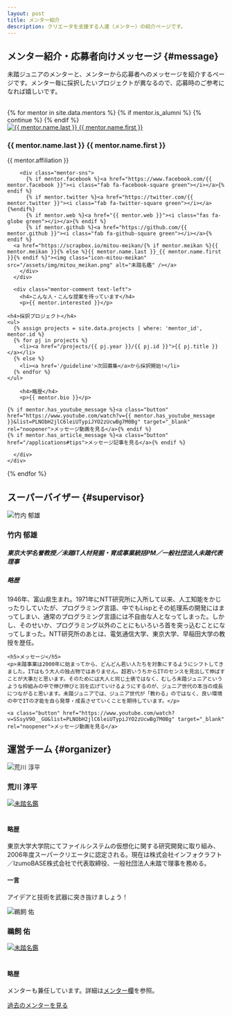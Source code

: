 ```yaml
---
layout: post
title: メンター紹介
description: クリエータを支援する人達（メンター）の紹介ページです。
---
```



## [<i class="fa-duotone fa-users"></i>](#message) メンター紹介・応募者向けメッセージ {#message}

未踏ジュニアのメンターと、メンターから応募者へのメッセージを紹介するページです。メンター毎に採択したいプロジェクトが異なるので、応募時のご参考になれば嬉しいです。

<br>

<div class="mentors flex">
  {% for mentor in site.data.mentors %}
    {% if mentor.is_alumni %} {% continue %} {% endif %}
    <div class="mentor" id="{{ mentor.id }}">
      <a href='#{{ mentor.id }}'><img src='/assets/img/spinner.svg' data-src="/assets/img/mentors/{{ mentor.img }}" alt="{{ mentor.name.last }} {{ mentor.name.first }}" class="mentor-img lazyload" loading='lazy'></a>
      <div class="mentor-info">
        <h3 class="mentor-name"><a href='#{{ mentor.id }}' style='color: inherit; text-decoration: none;'>{{ mentor.name.last }} {{ mentor.name.first }}</a></h3>
        <p>{{ mentor.affiliation }}</p>

        <div class="mentor-sns">
          {% if mentor.facebook %}<a href="https://www.facebook.com/{{ mentor.facebook }}"><i class="fab fa-facebook-square green"></i></a>{% endif %}
          {% if mentor.twitter %}<a href="https://twitter.com/{{ mentor.twitter }}"><i class="fab fa-twitter-square green"></i></a>{%endif%}
          {% if mentor.web %}<a href="{{ mentor.web }}"><i class="fas fa-globe green"></i></a>{% endif %}
          {% if mentor.github %}<a href="https://github.com/{{ mentor.github }}"><i class="fab fa-github-square green"></i></a>{% endif %}
	  <a href="https://scrapbox.io/mitou-meikan/{% if mentor.meikan %}{{ mentor.meikan }}{% else %}{{ mentor.name.last }}_{{ mentor.name.first }}{% endif %}"><img class="icon-mitou-meikan" src="/assets/img/mitou_meikan.png" alt="未踏名鑑" /></a>
        </div>
      </div>

      <div class="mentor-comment text-left">
        <h4>こんな人・こんな提案を待っています</h4>
        <p>{{ mentor.interested }}</p>

	<h4>採択プロジェクト</h4>
	<ul>
	  {% assign projects = site.data.projects | where: 'mentor_id', mentor.id %}
	  {% for pj in projects %}
	    <li><a href="/projects/{{ pj.year }}/{{ pj.id }}">{{ pj.title }}</a></li>
	  {% else %}
	    <li><a href='/guideline'>次回募集</a>から採択開始!</li>
	  {% endfor %}
	</ul>

        <h4>略歴</h4>
        <p>{{ mentor.bio }}</p>

	{% if mentor.has_youtube_message %}<a class="button" href="https://www.youtube.com/watch?v={{ mentor.has_youtube_message }}&list=PLNObH2jlC6leiUTypiJYO2zUcwBg7M0Bg" target="_blank" rel="noopener">メッセージ動画を見る</a>{% endif %}
	{% if mentor.has_article_message %}<a class="button" href="/applications#tips">メッセージ記事を見る</a>{% endif %}
	
      </div>
    </div>
  {% endfor %}
</div>


## スーパーバイザー {#supervisor}

<div class="sv">
  <div class="sv-left">
    <img src='/assets/img/spinner.svg' data-src="/assets/img/mentors/takeuchi.webp" alt="竹内 郁雄" class="sv-img lazyload" loading="lazy">
    <h3 class="mentor-name">竹内 郁雄</h3>
    <h5>東京大学名誉教授／未踏IT人材発掘・育成事業統括PM／一般社団法人未踏代表理事</h5>
  </div>

  <div class="sv-right text-left">
    <h5>略歴</h5>
    <p>1946年、富山県生まれ。1971年にNTT研究所に入所して以来、人工知能をかじったりしていたが、プログラミング言語、中でもLispとその処理系の開発にはまってしまい、通常のプログラミング言語には不自由な人となってしまった。しかし、そのせいか、プログラミング以外のことにもいろいろ首を突っ込むことになってしまった。NTT研究所のあとは、電気通信大学、東京大学、早稲田大学の教授を歴任。</p>

    <h5>メッセージ</h5>
    <p>未踏事業は2000年に始まってから、どんどん若い人たちを対象にするようにシフトしてきました。ITはもう大人の独占物ではありません。超若いうちからITのセンスを見出して伸ばすことが大事だと思います。そのためには大人と同じ土俵ではなく、むしろ未踏ジュニアというような枠組みの中で伸び伸びと羽を広げていけるようにするのが、ジュニア世代の本当の成長につながると思います。未踏ジュニアでは、ジュニア世代が「教わる」のではなく、良い環境の中でITの才能を自ら発芽・成長させていくことを期待しています。</p>

    <a class="button" href="https://www.youtube.com/watch?v=SSsyV9O__GU&list=PLNObH2jlC6leiUTypiJYO2zUcwBg7M0Bg" target="_blank" rel="noopener">メッセージ動画を見る</a>
  </div>
</div>


## 運営チーム {#organizer}

<div class="flex">
  <div class="mentor">
    <img src='/assets/img/spinner.svg' data-src="/assets/img/mentors/arakawa.webp" alt="荒川 淳平" class="mentor-img lazyload" loading="lazy">
    <div class="mentor-info" style="padding-bottom: 20px;">
      <h3 class="mentor-name">荒川 淳平</h3>
      <div class="mentor-sns">
        <a href="https://www.facebook.com/jumpei.arakawa"><i class="fab fa-facebook-square green"></i></a>
        <a href="https://scrapbox.io/mitou-meikan/荒川_淳平"><img class="icon-mitou-meikan" src="/assets/img/mitou_meikan.png" alt="未踏名鑑" /></a>
      </div>
    </div>
    <div class="mentor-comment text-left">
      <h4>略歴</h4>
      <p>東京大学大学院にてファイルシステムの仮想化に関する研究開発に取り組み、2006年度スーパークリエータに認定される。現在は株式会社インフォクラフト／IzumoBASE株式会社で代表取締役、一般社団法人未踏で理事を務める。</p>
      <h4>一言</h4>
      <p>アイデアと技術を武器に突き抜けましょう！</p>
    </div>
  </div>

  <div class="mentor">
      <img src='/assets/img/spinner.svg' data-src="/assets/img/mentors/ukai.webp" alt="鵜飼 佑" class="mentor-img lazyload" loading="lazy">
    <div class="mentor-info" style="padding-bottom: 20px;">
      <h3 class="mentor-name">鵜飼 佑</h3>
      <div class="mentor-sns">
        <a href="https://www.facebook.com/ukai.yu"><i class="fab fa-facebook-square green"></i></a>
      	<a href="https://twitter.com/ukkaripon"><i class="fab fa-twitter-square green"></i></a>
        <a href="https://scrapbox.io/mitou-meikan/鵜飼_佑"><img class="icon-mitou-meikan" src="/assets/img/mitou_meikan.png" alt="未踏名鑑" /></a>
      </div>
    </div>
    <div class="mentor-comment text-left">
      <h4>略歴</h4>
      <p>メンターも兼任しています。詳細は<a href="/mentors#yu_ukai">メンター欄</a>を参照。</p>
    </div>
  </div>

  <a class="button" href='/mentors/alumni'>過去のメンターを見る</a>
</div>
